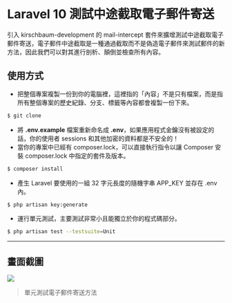 # Laravel 10 測試中途截取電子郵件寄送

引入 kirschbaum-development 的 mail-intercept 套件來擴增測試中途截取電子郵件寄送，電子郵件中途截取是一種通過截取而不是偽造電子郵件來測試郵件的新方法，因此我們可以對其進行剖析、顛倒並檢查所有內容。

## 使用方式
- 把整個專案複製一份到你的電腦裡，這裡指的「內容」不是只有檔案，而是指所有整個專案的歷史紀錄、分支、標籤等內容都會複製一份下來。
```sh
$ git clone
```
- 將 __.env.example__ 檔案重新命名成 __.env__，如果應用程式金鑰沒有被設定的話，你的使用者 sessions 和其他加密的資料都是不安全的！
- 當你的專案中已經有 composer.lock，可以直接執行指令以讓 Composer 安裝 composer.lock 中指定的套件及版本。
```sh
$ composer install
```
- 產生 Laravel 要使用的一組 32 字元長度的隨機字串 APP_KEY 並存在 .env 內。
```sh
$ php artisan key:generate
```
- 運行單元測試，主要測試非常小且能獨立於你的程式碼部分。
```sh
$ php artisan test --testsuite=Unit
```

----

## 畫面截圖
![](https://i.imgur.com/svL5bEk.png)
> 單元測試電子郵件寄送方法